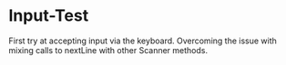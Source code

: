 Input-Test
==========

First try at accepting input via the keyboard. Overcoming the issue with mixing calls to nextLine with other Scanner methods.
